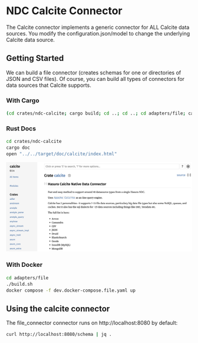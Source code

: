 # NDC Calcite Connector

The Calcite connector implements a generic connector for ALL Calcite data sources. You modify the configuration.json/model to
change the underlying Calcite data source.

## Getting Started

We can build a file connector (creates schemas for one or directories of JSON and CSV files). Of course, you can build all types of connectors for data sources that Calcite supports.

### With Cargo

```sh
(cd crates/ndc-calcite; cargo build; cd ..; cd ..; cd adapters/file; cargo run --package ndc-calcite --bin ndc-calcite -- serve --configuration .)
```

### Rust Docs

```sh
cd crates/ndc-calcite
cargo doc
open "../../target/doc/calcite/index.html"
```
![RustDocs](./docs/rust_docs.png)


### With Docker

```sh
cd adapters/file
./build.sh
docker compose -f dev.docker-compose.file.yaml up
```

## Using the calcite connector

The file_connector connector runs on http://localhost:8080 by default:

```sh
curl http://localhost:8080/schema | jq .
```

